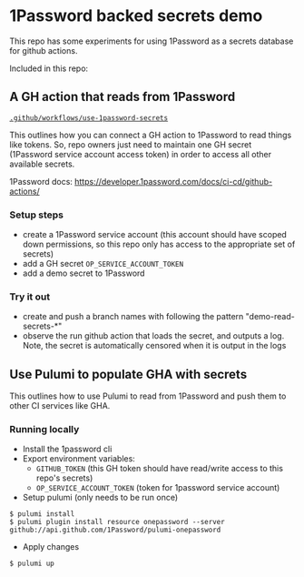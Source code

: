 # 1Password backed secrets demo

This repo has some experiments for using 1Password as a secrets database for github actions.

Included in this repo:

## A GH action that reads from 1Password 

[`.github/workflows/use-1password-secrets`](https://github.com/soapy1/1p-backed-secrets-demo/blob/main/.github/workflows/use-1password-secrets.yaml)

This outlines how you can connect a GH action to 1Password to read things like tokens. So, repo owners just need to maintain one GH secret (1Password service account access token) in order to access all other available secrets.

1Password docs: https://developer.1password.com/docs/ci-cd/github-actions/

### Setup steps

* create a 1Password service account (this account should have scoped down permissions, so this repo only has access to the appropriate set of secrets)
* add a GH secret `OP_SERVICE_ACCOUNT_TOKEN`
* add a demo secret to 1Password

### Try it out

* create and push a branch names with following the pattern "demo-read-secrets-*"
* observe the run github action that loads the secret, and outputs a log. Note, the secret is automatically censored when it is output in the logs 

## Use Pulumi to populate GHA with secrets

This outlines how to use Pulumi to read from 1Password and push them to other CI services like GHA.

### Running locally

* Install the 1password cli
* Export environment variables:
  * `GITHUB_TOKEN` (this GH token should have read/write access to this repo's secrets)
  * `OP_SERVICE_ACCOUNT_TOKEN` (token for 1password service account)
*  Setup pulumi (only needs to be run once)
```
$ pulumi install
$ pulumi plugin install resource onepassword --server github://api.github.com/1Password/pulumi-onepassword
```
* Apply changes
```
$ pulumi up
```
